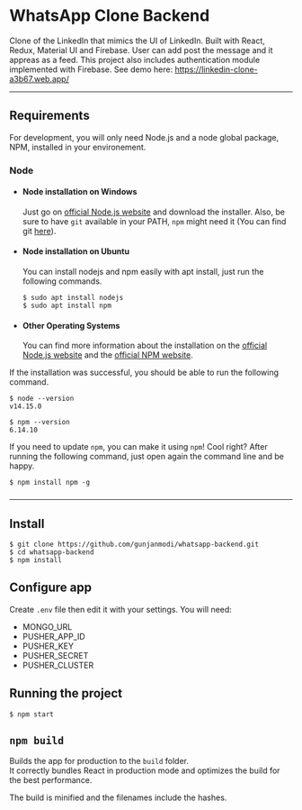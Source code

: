 # WhatsApp Clone Backend

Clone of the LinkedIn that mimics the UI of LinkedIn. Built with React, Redux, Material UI and Firebase. User can add post the message and it appreas as a feed. This project also includes authentication module implemented with Firebase. See demo here: https://linkedin-clone-a3b67.web.app/

---

## Requirements

For development, you will only need Node.js and a node global package, NPM, installed in your environement.

### Node

- #### Node installation on Windows

  Just go on [official Node.js website](https://nodejs.org/) and download the installer.
  Also, be sure to have `git` available in your PATH, `npm` might need it (You can find git [here](https://git-scm.com/)).

- #### Node installation on Ubuntu

  You can install nodejs and npm easily with apt install, just run the following commands.

      $ sudo apt install nodejs
      $ sudo apt install npm

- #### Other Operating Systems
  You can find more information about the installation on the [official Node.js website](https://nodejs.org/) and the [official NPM website](https://npmjs.org/).

If the installation was successful, you should be able to run the following command.

    $ node --version
    v14.15.0

    $ npm --version
    6.14.10

If you need to update `npm`, you can make it using `npm`! Cool right? After running the following command, just open again the command line and be happy.

    $ npm install npm -g

###

---

## Install

    $ git clone https://github.com/gunjanmodi/whatsapp-backend.git
    $ cd whatsapp-backend
    $ npm install

## Configure app

Create `.env` file then edit it with your settings. You will need:

- MONGO_URL
- PUSHER_APP_ID
- PUSHER_KEY
- PUSHER_SECRET
- PUSHER_CLUSTER

## Running the project

    $ npm start

## `npm build`

Builds the app for production to the `build` folder.<br />
It correctly bundles React in production mode and optimizes the build for the best performance.

The build is minified and the filenames include the hashes.
